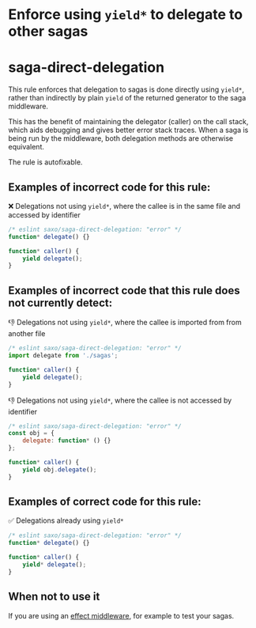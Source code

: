 # Enforce using `yield*` to delegate to other sagas
# saga-direct-delegation

This rule enforces that delegation to sagas is done directly using `yield*`, rather than indirectly by plain `yield` of the returned generator to the saga middleware.

This has the benefit of maintaining the delegator (caller) on the call stack, which aids debugging and gives better error stack traces. When a saga is being run by the middleware, both delegation methods are otherwise equivalent.

The rule is autofixable.

## Examples of incorrect code for this rule:

❌ Delegations not using `yield*`, where the callee is in the same file and accessed by identifier

```js
/* eslint saxo/saga-direct-delegation: "error" */
function* delegate() {}

function* caller() {
    yield delegate();
}
```

## Examples of incorrect code that this rule does not currently detect:

👎 Delegations not using `yield*`, where the callee is imported from from another file

```js
/* eslint saxo/saga-direct-delegation: "error" */
import delegate from './sagas';

function* caller() {
    yield delegate();
}
```

👎 Delegations not using `yield*`, where the callee is not accessed by identifier

```js
/* eslint saxo/saga-direct-delegation: "error" */
const obj = {
    delegate: function* () {}
};

function* caller() {
    yield obj.delegate();
}
```

## Examples of correct code for this rule:

✅ Delegations already using `yield*`

```js
/* eslint saxo/saga-direct-delegation: "error" */
function* delegate() {}

function* caller() {
    yield* delegate();
}
```

## When not to use it
If you are using an [effect middleware](https://redux-saga.js.org/docs/advanced/Testing.html#effectmiddlwares), for example to test your sagas.
